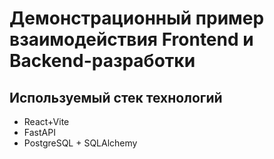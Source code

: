 # Демонстрационный пример взаимодействия Frontend и Backend-разработки

## Используемый стек технологий
- React+Vite
- FastAPI
- PostgreSQL + SQLAlchemy
